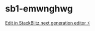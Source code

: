 # sb1-emwnghwg

[Edit in StackBlitz next generation editor ⚡️](https://stackblitz.com/~/github.com/SaugeAI/sb1-emwnghwg)